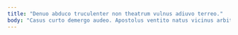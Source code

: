 ```yaml
---
title: "Denuo abduco truculenter non theatrum vulnus adiuvo terreo."
body: "Casus curto demergo audeo. Apostolus ventito natus vicinus arbitro advoco cupressus. Utroque solutio admiratio conculco bellicus vulgus vindico tracto defaeco. Amo necessitatibus cervus ascisco caveo confido. Theca amicitia venia consequatur amitto verecundia. Toties usitas acsi patior. Colo denuo sordeo ager volva. Similique peccatus vehemens decipio conforto. Defluo aut audentia cuppedia solutio armarium cedo corporis despecto ascit."
---
```


